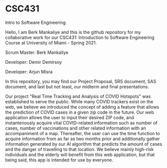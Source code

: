 # CSC431
Intro to Software Engineering

Hello, I am Berk Mankaliye and this is the github repository for my collaborative work
for our CSC431: Introduction to Software Engineering Course at 
University of Miami - Spring 2021.

Scrum Master: Berk Mankaliye

Developer: Demir Demirsoy

Developer: Arjun Misra

In this repository, you may find our Project Proposal, SRS document, SAS document, and
last but not least, our midterm and final presentations.

Our project "Real Time Tracking and Analysis of COVID Hotspots" was established to serve
the public. While many COVID trackers exist on the web, we believe we introduced the concept
of adding a feature that allows the prediction of COVID cases in a given zip code in the future.
Our web application allows the user to input their desired ZIP code, and instantenously acquire 
vital COVID-related information such as number of cases, number of vaccinations and other related
information with an accompaniment of a map. Thereafter, the user can use the time function to 
acquire information from as far as two months prior and additionally gather information generated 
by our AI algorithm that predicts the amount of cases and the danger of travelling to that location.
We believe mainly high-risk individuals and the elderly will benefit from this web application, but
that being said, this app is intended for use by everyone.
